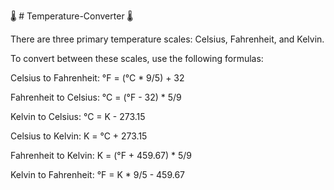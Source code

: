🌡️  # Temperature-Converter 🌡️

There are three primary temperature scales: Celsius, Fahrenheit, and Kelvin.

To convert between these scales, use the following formulas:

Celsius to Fahrenheit: °F = (°C * 9/5) + 32


Fahrenheit to Celsius: °C = (°F - 32) * 5/9


Kelvin to Celsius: °C = K - 273.15


Celsius to Kelvin: K = °C + 273.15


Fahrenheit to Kelvin: K = (°F + 459.67) * 5/9


Kelvin to Fahrenheit: °F = K * 9/5 - 459.67

